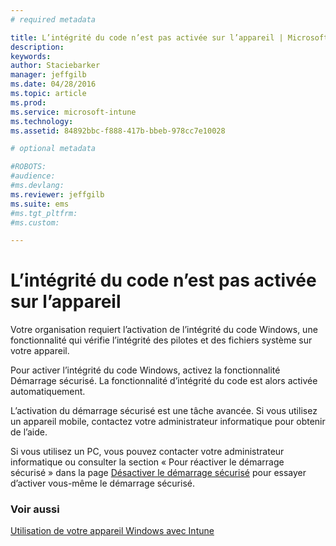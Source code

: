```yaml
---
# required metadata

title: L’intégrité du code n’est pas activée sur l’appareil | Microsoft Intune
description:
keywords:
author: Staciebarker
manager: jeffgilb
ms.date: 04/28/2016
ms.topic: article
ms.prod:
ms.service: microsoft-intune
ms.technology:
ms.assetid: 84892bbc-f888-417b-bbeb-978cc7e10028

# optional metadata

#ROBOTS:
#audience:
#ms.devlang:
ms.reviewer: jeffgilb
ms.suite: ems
#ms.tgt_pltfrm:
#ms.custom:

---
```



# L’intégrité du code n’est pas activée sur l’appareil

Votre organisation requiert l’activation de l’intégrité du code Windows, une fonctionnalité qui vérifie l’intégrité des pilotes et des fichiers système sur votre appareil. 

Pour activer l’intégrité du code Windows, activez la fonctionnalité Démarrage sécurisé. La fonctionnalité d’intégrité du code est alors activée automatiquement. 

L’activation du démarrage sécurisé est une tâche avancée. Si vous utilisez un appareil mobile, contactez votre administrateur informatique pour obtenir de l’aide. 

Si vous utilisez un PC, vous pouvez contacter votre administrateur informatique ou consulter la section « Pour réactiver le démarrage sécurisé » dans la page [Désactiver le démarrage sécurisé](https://msdn.microsoft.com/library/windows/hardware/dn898540(v=vs.85).aspx) pour essayer d’activer vous-même le démarrage sécurisé.

### Voir aussi
[Utilisation de votre appareil Windows avec Intune](using-your-windows-device-with-intune.md)

<!--HONumber=May16_HO1-->


